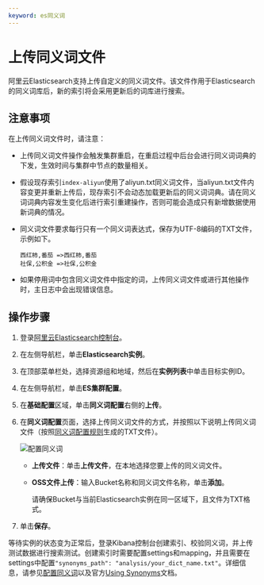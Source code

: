 ```yaml
---
keyword: es同义词
---
```


# 上传同义词文件

阿里云Elasticsearch支持上传自定义的同义词文件。该文件作用于Elasticsearch的同义词库后，新的索引将会采用更新后的词库进行搜索。

## 注意事项

在上传同义词文件时，请注意：

-   上传同义词文件操作会触发集群重启，在重启过程中后台会进行同义词词典的下发，生效时间与集群中节点的数量相关。
-   假设现存索引`index-aliyun`使用了aliyun.txt同义词文件，当aliyun.txt文件内容变更并重新上传后，现存索引不会动态加载更新后的同义词词典。请在同义词词典内容发生变化后进行索引重建操作，否则可能会造成只有新增数据使用新词典的情况。
-   同义词文件要求每行只有一个同义词表达式，保存为UTF-8编码的TXT文件，示例如下。

    ```
    西红柿,番茄 =>西红柿,番茄
    社保,公积金 =>社保,公积金
    ```

-   如果停用词中包含同义词文件中指定的词，上传同义词文件或进行其他操作时，主日志中会出现错误信息。

## 操作步骤

1.  登录[阿里云Elasticsearch控制台](https://elasticsearch.console.aliyun.com/#/home)。

2.  在左侧导航栏，单击**Elasticsearch实例**。

3.  在顶部菜单栏处，选择资源组和地域，然后在**实例列表**中单击目标实例ID。

4.  在左侧导航栏，单击**ES集群配置**。

5.  在**基础配置**区域，单击**同义词配置**右侧的**上传**。

6.  在**同义词配置**页面，选择上传同义词文件的方式，并按照以下说明上传同义词文件（按照[同义词配置规则](/cn.zh-CN/ES实例/集群配置/配置同义词/同义词配置规则.md)生成的TXT文件）。

    ![配置同义词](https://static-aliyun-doc.oss-cn-hangzhou.aliyuncs.com/assets/img/zh-CN/2746359951/p60220.png)

    -   **上传文件**：单击**上传文件**，在本地选择您要上传的同义词文件。
    -   **OSS文件上传**：输入Bucket名称和同义词文件名称，单击**添加**。

        请确保Bucket与当前Elasticsearch实例在同一区域下，且文件为TXT格式。

7.  单击**保存**。


等待实例的状态变为正常后，登录Kibana控制台创建索引、校验同义词，并上传测试数据进行搜索测试。创建索引时需要配置settings和mapping，并且需要在settings中配置`"synonyms_path": "analysis/your_dict_name.txt"`。详细信息，请参见[配置同义词](/cn.zh-CN/ES实例/集群配置/配置同义词/配置同义词.md)以及官方[Using Synonyms](https://www.elastic.co/guide/en/elasticsearch/guide/2.x/using-synonyms.html)文档。

